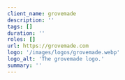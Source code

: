 ```yaml
---
client_name: grovemade
description: ''
tags: []
duration: ''
roles: []
url: https://grovemade.com
logo: '/images/logos/grovemade.webp'
logo_alt: 'The grovemade logo.'
summary: ''
---
```


